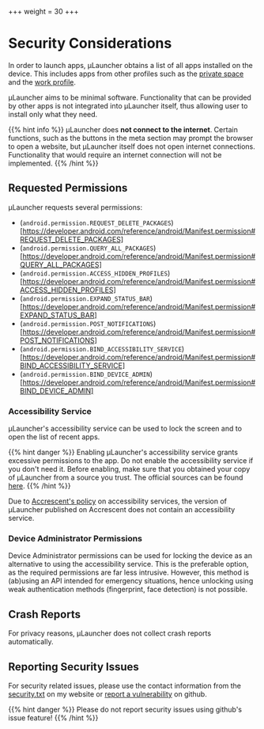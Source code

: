 +++
  weight = 30
+++

# Security Considerations

In order to launch apps, &mu;Launcher obtains a list of all apps installed on the device.
This includes apps from other profiles such as the [private space](/docs/profiles/#private-space)
and the [work profile](/docs/profiles/#work-profile).

&mu;Launcher aims to be minimal software. Functionality that can be provided
by other apps is not integrated into &mu;Launcher itself,
thus allowing user to install only what they need.

{{% hint info %}}
&mu;Launcher does **not connect to the internet**.
Certain functions, such as the buttons in the meta section may prompt the browser
to open a website, but &mu;Launcher itself does not open internet connections.
Functionality that would require an internet connection will not be implemented.
{{% /hint %}}

## Requested Permissions

&mu;Launcher requests several permissions:

 *  (`android.permission.REQUEST_DELETE_PACKAGES`)[https://developer.android.com/reference/android/Manifest.permission#REQUEST_DELETE_PACKAGES]
 *  (`android.permission.QUERY_ALL_PACKAGES`)[https://developer.android.com/reference/android/Manifest.permission#QUERY_ALL_PACKAGES]
 *  (`android.permission.ACCESS_HIDDEN_PROFILES`)[https://developer.android.com/reference/android/Manifest.permission#ACCESS_HIDDEN_PROFILES]
 *  (`android.permission.EXPAND_STATUS_BAR`)[https://developer.android.com/reference/android/Manifest.permission#EXPAND_STATUS_BAR]
 *  (`android.permission.POST_NOTIFICATIONS`)[https://developer.android.com/reference/android/Manifest.permission#POST_NOTIFICATIONS]
 *  (`android.permission.BIND_ACCESSIBILITY_SERVICE`)[https://developer.android.com/reference/android/Manifest.permission#BIND_ACCESSIBILITY_SERVICE]
 *  (`android.permission.BIND_DEVICE_ADMIN`)[https://developer.android.com/reference/android/Manifest.permission#BIND_DEVICE_ADMIN]


### Accessibility Service

&mu;Launcher's accessibility service can be used to lock the screen and
to open the list of recent apps.

{{% hint danger %}}
Enabling &mu;Launcher's accessibility service grants excessive permissions to the app.
Do not enable the accessibility service if you don't need it.
Before enabling, make sure that you obtained your copy of &mu;Launcher from a source you trust.
The official sources can be found [here](https://launcher.jrpie.de/).
{{% /hint %}}

Due to [Accrescent's policy](https://accrescent.app/docs/guide/publish/requirements.html#androidaccessibilityserviceaccessibilityservice) on accessibility services,
the version of &mu;Launcher published on Accrescent does not contain an accessibility service.


### Device Administrator Permissions

Device Administrator permissions can be used for locking the device as an alternative to using the accessibility service.
This is the preferable option, as the required permissions are far less intrusive.
However, this method is (ab)using an API intended for emergency situations,
hence unlocking using weak authentication methods (fingerprint, face detection)
is not possible.

## Crash Reports

For privacy reasons, &mu;Launcher does not collect crash reports automatically.

## Reporting Security Issues

For security related issues, please use the contact information
from the [security.txt](https://jrpie.de/.well-known/security.txt) on my website
or [report a vulnerability](https://github.com/jrpie/Launcher/security/advisories/new) on github.

{{% hint danger %}}
Please do not report security issues using github's issue feature!
{{% /hint %}}
